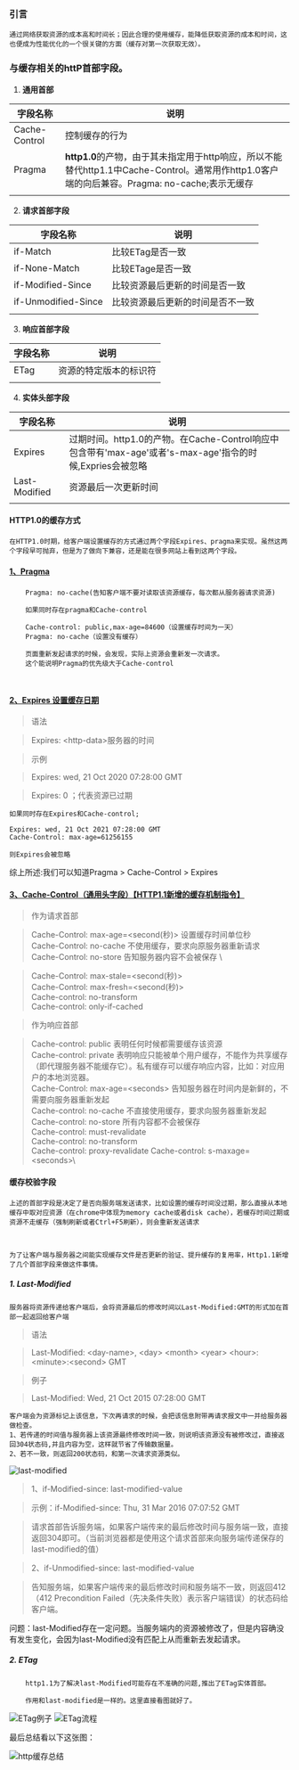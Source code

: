 ### 引言
    通过网络获取资源的成本高和时间长；因此合理的使用缓存，能降低获取资源的成本和时间，这也便成为性能优化的一个很关键的方面（缓存对第一次获取无效）。

### 与缓存相关的httP首部字段。

1. **通用首部**

|  字段名称 | 说明  |
|  ----  | ---- |
|  Cache-Control    |  控制缓存的行为 |
|  Pragma  | **http1.0**的产物，由于其未指定用于http响应，所以不能替代http1.1中Cache-Control。通常用作http1.0客户端的向后兼容。Pragma: no-cache;表示无缓存  |
|    |  |

2. **请求首部字段**

|  字段名称 | 说明  |
|  ----  | ---- |
| if-Match | 比较ETag是否一致
| if-None-Match| 比较ETage是否一致
| if-Modified-Since| 比较资源最后更新的时间是否一致
| if-Unmodified-Since| 比较资源最后更新的时间是否不一致
|    |  |

3. **响应首部字段**

|  字段名称 | 说明  |
|  ----  | ---- |
| ETag|资源的特定版本的标识符
|    |  |

4. **实体头部字段**

|  字段名称 | 说明  |
|  ----  | ---- |
| Expires| 过期时间。http1.0的产物。在Cache-Control响应中包含带有'max-age'或者's-max-age'指令的时候,Expries会被忽略
|  Last-Modified  | 资源最后一次更新时间 |
|    |  |

#### **HTTP1.0的缓存方式**

    在HTTP1.0时期，给客户端设置缓存的方式通过两个字段Expires、pragma来实现。虽然这两个字段早可抛弃，但是为了做向下兼容，还是能在很多网站上看到这两个字段。

#### **[1、Pragma](https://cloud.tencent.com/developer/section/1189975)**
```
    Pragma: no-cache(告知客户端不要对读取该资源缓存，每次都从服务器请求资源)

    如果同时存在pragma和Cache-control

    Cache-control: public,max-age=84600（设置缓存时间为一天）
    Pragma: no-cache（设置没有缓存）

    页面重新发起请求的时候，会发现，实际上资源会重新发一次请求。
    这个能说明Pragma的优先级大于Cache-control

    
```
#### **[2、Expires 设置缓存日期](https://cloud.tencent.com/developer/section/1189940)**

> 语法

> Expires: \<http-data\>服务器的时间

> 示例

> Expires: wed, 21 Oct 2020 07:28:00 GMT

> Expires: 0 ；代表资源已过期
```
如果同时存在Expires和Cache-control;

Expires: wed, 21 Oct 2021 07:28:00 GMT
Cache-Control: max-age=61256155

则Expires会被忽略
```

综上所述:我们可以知道Pragma > Cache-Control > Expires

#### **[3、Cache-Control（通用头字段）【HTTP1.1新增的缓存机制指令】](https://cloud.tencent.com/developer/section/1189911)**

> 作为请求首部

> Cache-Control: max-age=\<second(秒)> 设置缓存时间单位秒 \
> Cache-Control: no-cache 不使用缓存，要求向原服务器重新请求 \
> Cache-Control: no-store 告知服务器内容不会被保存 \

> Cache-Control: max-stale=\<second(秒)>\
> Cache-Control: max-fresh=\<second(秒)>\
> Cache-control: no-transform \
> Cache-control: only-if-cached

> 作为响应首部

> Cache-control: public 表明任何时候都需要缓存该资源\
> Cache-control: private 表明响应只能被单个用户缓存，不能作为共享缓存（即代理服务器不能缓存它）。私有缓存可以缓存响应内容，比如：对应用户的本地浏览器。 \
> Cache-Control: max-age=\<seconds> 告知服务器在时间内是新鲜的，不需要向服务器重新发起\
> Cache-control: no-cache 不直接使用缓存，要求向服务器重新发起\
> Cache-control: no-store 所有内容都不会被保存\
> Cache-control: must-revalidate\
> Cache-control: no-transform\
> Cache-control: proxy-revalidate
> Cache-control: s-maxage=\<seconds>\


#### **缓存校验字段**

```
上述的首部字段是决定了是否向服务端发送请求，比如设置的缓存时间没过期，那么直接从本地缓存中取对应资源（在chrome中体现为memory cache或者disk cache），若缓存时间过期或资源不走缓存（强制刷新或者Ctrl+F5刷新），则会重新发送请求



为了让客户端与服务器之间能实现缓存文件是否更新的验证、提升缓存的复用率，Http1.1新增了几个首部字段来做这件事情。
```
##### **1. Last-Modified**

    服务器将资源传递给客户端后，会将资源最后的修改时间以Last-Modified:GMT的形式加在首部一起返回给客户端
> 语法

> Last-Modified: \<day-name>, \<day> \<month> \<year> \<hour>:\<minute>:\<second> GMT

> 例子

> Last-Modified: Wed, 21 Oct 2015 07:28:00 GMT 

```
客户端会为资源标记上该信息，下次再请求的时候，会把该信息附带再请求报文中一并给服务器做检查。
1、若传递的时间值与服务器上该资源最终修改时间一致，则说明该资源没有被修改过，直接返回304状态码,并且内容为空，这样就节省了传输数据量。
2、若不一致，则返回200状态码，和第一次请求资源类似。

```
![last-modified](./images/last-modified.png)

> 1、if-Modified-since: last-modified-value

> 示例：if-Modified-since: Thu, 31 Mar 2016 07:07:52 GMT

> 请求首部告诉服务端，如果客户端传来的最后修改时间与服务端一致，直接返回304即可。（当前浏览器都是使用这个请求首部来向服务端传递保存的last-modified的值）

> 2、if-Unmodified-since: last-modified-value

> 告知服务端，如果客户端传来的最后修改时间和服务端不一致，则返回412（412 Precondition Failed（先决条件失败）表示客户端错误）的状态码给客户端。

问题：last-Modified存在一定问题。当服务端内的资源被修改了，但是内容确没有发生变化，会因为last-Modified没有匹配上从而重新去发起请求。
##### **2. ETag**
```
    http1.1为了解决last-Modified可能存在不准确的问题,推出了ETag实体首部。

    作用和last-modified是一样的。这里直接看图就好了。
```
![ETag例子](./images/ETag-lz.png)
![ETag流程](./images/ETag-lc.png)

最后总结看以下这张图：

![http缓存总结](./images/http缓存总结.png)
